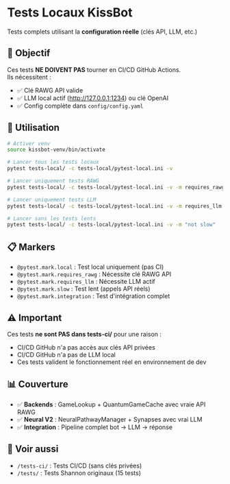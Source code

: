 # Tests Locaux KissBot

Tests complets utilisant la **configuration réelle** (clés API, LLM, etc.)

## 🎯 Objectif

Ces tests **NE DOIVENT PAS** tourner en CI/CD GitHub Actions.  
Ils nécessitent :
- ✅ Clé RAWG API valide
- ✅ LLM local actif (http://127.0.0.1:1234) ou clé OpenAI
- ✅ Config complète dans `config/config.yaml`

## 🚀 Utilisation

```bash
# Activer venv
source kissbot-venv/bin/activate

# Lancer tous les tests locaux
pytest tests-local/ -c tests-local/pytest-local.ini -v

# Lancer uniquement tests RAWG
pytest tests-local/ -c tests-local/pytest-local.ini -v -m requires_rawg

# Lancer uniquement tests LLM
pytest tests-local/ -c tests-local/pytest-local.ini -v -m requires_llm

# Lancer sans les tests lents
pytest tests-local/ -c tests-local/pytest-local.ini -v -m "not slow"
```

## 📋 Markers

- `@pytest.mark.local` : Test local uniquement (pas CI)
- `@pytest.mark.requires_rawg` : Nécessite clé RAWG API
- `@pytest.mark.requires_llm` : Nécessite LLM actif
- `@pytest.mark.slow` : Test lent (appels API réels)
- `@pytest.mark.integration` : Test d'intégration complet

## ⚠️ Important

Ces tests **ne sont PAS dans tests-ci/** pour une raison :
- CI/CD GitHub n'a pas accès aux clés API privées
- CI/CD GitHub n'a pas de LLM local
- Ces tests valident le fonctionnement réel en environnement de dev

## 📊 Couverture

- ✅ **Backends** : GameLookup + QuantumGameCache avec vraie API RAWG
- ✅ **Neural V2** : NeuralPathwayManager + Synapses avec vrai LLM
- ✅ **Integration** : Pipeline complet bot → LLM → réponse

## 🔗 Voir aussi

- `/tests-ci/` : Tests CI/CD (sans clés privées)
- `/tests/` : Tests Shannon originaux (15 tests)
